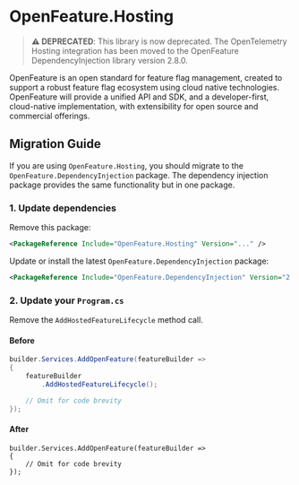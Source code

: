 # OpenFeature.Hosting

> **⚠️ DEPRECATED**: This library is now deprecated. The OpenTelemetry Hosting integration has been moved to the OpenFeature DependencyInjection library version 2.8.0.

OpenFeature is an open standard for feature flag management, created to support a robust feature flag ecosystem using cloud native technologies. OpenFeature will provide a unified API and SDK, and a developer-first, cloud-native implementation, with extensibility for open source and commercial offerings.

## Migration Guide

If you are using `OpenFeature.Hosting`, you should migrate to the `OpenFeature.DependencyInjection` package. The dependency injection package provides the same functionality but in one package.

### 1. Update dependencies

Remove this package:

```xml
<PackageReference Include="OpenFeature.Hosting" Version="..." />
```

Update or install the latest `OpenFeature.DependencyInjection` package:

```xml
<PackageReference Include="OpenFeature.DependencyInjection" Version="2.8.0" />
```

### 2. Update your `Program.cs`

Remove the `AddHostedFeatureLifecycle` method call.

#### Before

```csharp
builder.Services.AddOpenFeature(featureBuilder =>
{
    featureBuilder
        .AddHostedFeatureLifecycle();

    // Omit for code brevity
});
```

#### After

```
builder.Services.AddOpenFeature(featureBuilder =>
{
    // Omit for code brevity
});
```
